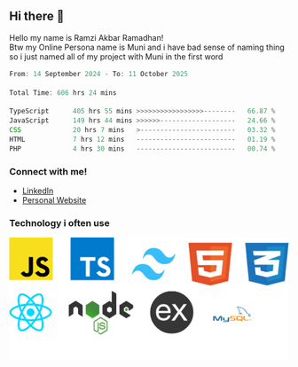 ## Hi there 👋
Hello my name is Ramzi Akbar Ramadhan!\
Btw my Online Persona name is Muni and i have bad sense of naming thing so i just named all of my project with Muni in the first word
<!--START_SECTION:Muni-->

```Javascript
From: 14 September 2024 - To: 11 October 2025

Total Time: 606 hrs 24 mins

TypeScript      405 hrs 55 mins >>>>>>>>>>>>>>>>>--------   66.87 %
JavaScript      149 hrs 44 mins >>>>>>-------------------   24.66 %
CSS             20 hrs 7 mins   >------------------------   03.32 %
HTML            7 hrs 12 mins   -------------------------   01.19 %
PHP             4 hrs 30 mins   -------------------------   00.74 %
```

<!--END_SECTION:Muni-->
### Connect with me!
* [LinkedIn](https://www.linkedin.com/in/ramzi-akbar-ramadhan-b8b05a243/)
* [Personal Website](https://www.muniporto.my.id/)
### Technology i often use
![Technology List](assets/techlist.png)
